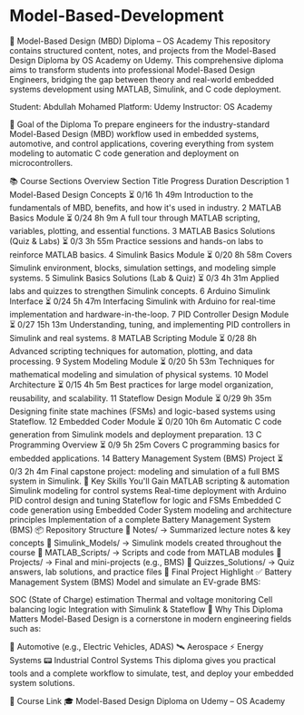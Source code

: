 # Model-Based-Development
🚀 Model-Based Design (MBD) Diploma – OS Academy
This repository contains structured content, notes, and projects from the Model-Based Design Diploma by OS Academy on Udemy. This comprehensive diploma aims to transform students into professional Model-Based Design Engineers, bridging the gap between theory and real-world embedded systems development using MATLAB, Simulink, and C code deployment.

Student: Abdullah Mohamed
Platform: Udemy
Instructor: OS Academy

🎯 Goal of the Diploma
To prepare engineers for the industry-standard Model-Based Design (MBD) workflow used in embedded systems, automotive, and control applications, covering everything from system modeling to automatic C code generation and deployment on microcontrollers.

📚 Course Sections Overview
Section	Title	Progress	Duration	Description
1	Model-Based Design Concepts	⏳ 0/16	1h 49m	Introduction to the fundamentals of MBD, benefits, and how it's used in industry.
2	MATLAB Basics Module	⏳ 0/24	8h 9m	A full tour through MATLAB scripting, variables, plotting, and essential functions.
3	MATLAB Basics Solutions (Quiz & Labs)	⏳ 0/3	3h 55m	Practice sessions and hands-on labs to reinforce MATLAB basics.
4	Simulink Basics Module	⏳ 0/20	8h 58m	Covers Simulink environment, blocks, simulation settings, and modeling simple systems.
5	Simulink Basics Solutions (Lab & Quiz)	⏳ 0/3	4h 31m	Applied labs and quizzes to strengthen Simulink concepts.
6	Arduino Simulink Interface	⏳ 0/24	5h 47m	Interfacing Simulink with Arduino for real-time implementation and hardware-in-the-loop.
7	PID Controller Design Module	⏳ 0/27	15h 13m	Understanding, tuning, and implementing PID controllers in Simulink and real systems.
8	MATLAB Scripting Module	⏳ 0/28	8h	Advanced scripting techniques for automation, plotting, and data processing.
9	System Modeling Module	⏳ 0/20	5h 53m	Techniques for mathematical modeling and simulation of physical systems.
10	Model Architecture	⏳ 0/15	4h 5m	Best practices for large model organization, reusability, and scalability.
11	Stateflow Design Module	⏳ 0/29	9h 35m	Designing finite state machines (FSMs) and logic-based systems using Stateflow.
12	Embedded Coder Module	⏳ 0/20	10h 6m	Automatic C code generation from Simulink models and deployment preparation.
13	C Programming Overview	⏳ 0/9	5h 25m	Covers C programming basics for embedded applications.
14	Battery Management System (BMS) Project	⏳ 0/3	2h 4m	Final capstone project: modeling and simulation of a full BMS system in Simulink.
🧠 Key Skills You'll Gain
MATLAB scripting & automation
Simulink modeling for control systems
Real-time deployment with Arduino
PID control design and tuning
Stateflow for logic and FSMs
Embedded C code generation using Embedded Coder
System modeling and architecture principles
Implementation of a complete Battery Management System (BMS)
📦 Repository Structure
📁 Notes/ → Summarized lecture notes & key concepts
📁 Simulink_Models/ → Simulink models created throughout the course
📁 MATLAB_Scripts/ → Scripts and code from MATLAB modules
📁 Projects/ → Final and mini-projects (e.g., BMS)
📁 Quizzes_Solutions/ → Quiz answers, lab solutions, and practice files
🔋 Final Project Highlight
✅ Battery Management System (BMS)
Model and simulate an EV-grade BMS:

SOC (State of Charge) estimation
Thermal and voltage monitoring
Cell balancing logic
Integration with Simulink & Stateflow
💼 Why This Diploma Matters
Model-Based Design is a cornerstone in modern engineering fields such as:

🚗 Automotive (e.g., Electric Vehicles, ADAS)
🛰️ Aerospace
⚡ Energy Systems
📟 Industrial Control Systems
This diploma gives you practical tools and a complete workflow to simulate, test, and deploy your embedded system solutions.

🔗 Course Link
🎓 Model-Based Design Diploma on Udemy – OS Academy

